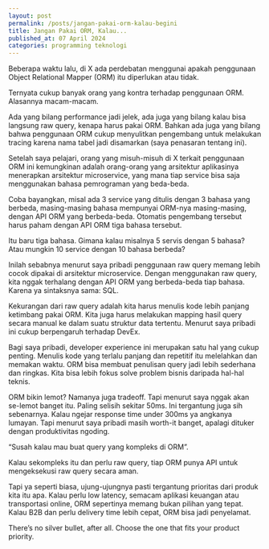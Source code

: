 ```yaml
---
layout: post
permalink: /posts/jangan-pakai-orm-kalau-begini
title: Jangan Pakai ORM, Kalau...
published_at: 07 April 2024
categories: programming teknologi
---
```


Beberapa waktu lalu, di X ada perdebatan menggunai apakah penggunaan Object Relational Mapper (ORM) itu diperlukan atau tidak.

Ternyata cukup banyak orang yang kontra terhadap penggunaan ORM. Alasannya macam-macam.

Ada yang bilang performance jadi jelek, ada juga yang bilang kalau bisa langsung raw query, kenapa harus pakai ORM. Bahkan ada juga yang bilang bahwa penggunaan ORM cukup menyulitkan pengembang untuk melakukan tracing karena nama tabel jadi disamarkan (saya penasaran tentang ini).

Setelah saya pelajari, orang yang misuh-misuh di X terkait penggunaan ORM ini kemungkinan adalah orang-orang yang arsitektur aplikasinya menerapkan arsitektur microservice, yang mana tiap service bisa saja menggunakan bahasa pemrograman yang beda-beda.

Coba bayangkan, misal ada 3 service yang ditulis dengan 3 bahasa yang berbeda, masing-masing bahasa mempunyai ORM-nya masing-masing, dengan API ORM yang berbeda-beda. Otomatis pengembang tersebut harus paham dengan API ORM tiga bahasa tersebut.

Itu baru tiga bahasa. Gimana kalau misalnya 5 servis dengan 5 bahasa? Atau mungkin 10 service dengan 10 bahasa berbeda?

Inilah sebabnya menurut saya pribadi penggunaan raw query memang lebih cocok dipakai di arsitektur microservice. Dengan menggunakan raw query, kita nggak terhalang dengan API ORM yang berbeda-beda tiap bahasa. Karena ya sintaksnya sama: SQL.

Kekurangan dari raw query adalah kita harus menulis kode lebih panjang ketimbang pakai ORM. Kita juga harus melakukan mapping hasil query secara manual ke dalam suatu struktur data tertentu. Menurut saya pribadi ini cukup berpengaruh terhadap DevEx.

Bagi saya pribadi, developer experience ini merupakan satu hal yang cukup penting. Menulis kode yang terlalu panjang dan repetitif itu melelahkan dan memakan waktu. ORM bisa membuat penulisan query jadi lebih sederhana dan ringkas. Kita bisa lebih fokus solve problem bisnis daripada hal-hal teknis.

ORM bikin lemot? Namanya juga tradeoff. Tapi menurut saya nggak akan se-lemot banget itu. Paling selisih sekitar 50ms. Ini tergantung juga sih sebenarnya. Kalau ngejar response time under 300ms ya angkanya lumayan. Tapi menurut saya pribadi masih worth-it banget, apalagi dituker dengan produktivitas ngoding.

“Susah kalau mau buat query yang kompleks di ORM”.

Kalau sekompleks itu dan perlu raw query, tiap ORM punya API untuk mengeksekusi raw query secara aman.

Tapi ya seperti biasa, ujung-ujungnya pasti tergantung prioritas dari produk kita itu apa. Kalau perlu low latency, semacam aplikasi keuangan atau transportasi online, ORM sepertinya memang bukan pilihan yang tepat. Kalau B2B dan perlu delivery time lebih cepat, ORM bisa jadi penyelamat.

There’s no silver bullet, after all. Choose the one that fits your product priority.